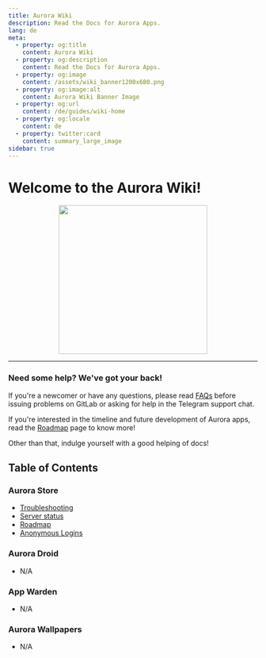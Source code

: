 ```yaml
---
title: Aurora Wiki
description: Read the Docs for Aurora Apps.
lang: de
meta:
  - property: og:title
    content: Aurora Wiki
  - property: og:description
    content: Read the Docs for Aurora Apps.
  - property: og:image
    content: /assets/wiki_banner1200x680.png
  - property: og:image:alt
    content: Aurora Wiki Banner Image
  - property: og:url
    content: /de/guides/wiki-home
  - property: og:locale
    content: de
  - property: twitter:card
    content: summary_large_image
sidebar: true
---
```


# Welcome to the Aurora Wiki!

<p align="center">
  <img src="/icons/aurora_wiki.webp" width="300px">
</p>

---

### Need some help? We've got your back!

If you're a newcomer or have any questions, please read [FAQs](/de/faq/) before issuing problems on GitLab or asking for help in the Telegram support chat.

If you're interested in the timeline and future development of Aurora apps, read the [Roadmap](/de/guides/roadmap/) page to know more!

Other than that, indulge yourself with a good helping of docs!

## Table of Contents

### Aurora Store

-   [Troubleshooting](/de/guides/troubleshooting/)
-   [Server status](/de/guides/server-status/)
-   [Roadmap](/de/guides/roadmap/)
-   [Anonymous Logins](/de/guides/anonymous-logins/)

### Aurora Droid

-   N/A

### App Warden

-   N/A

### Aurora Wallpapers

-   N/A
